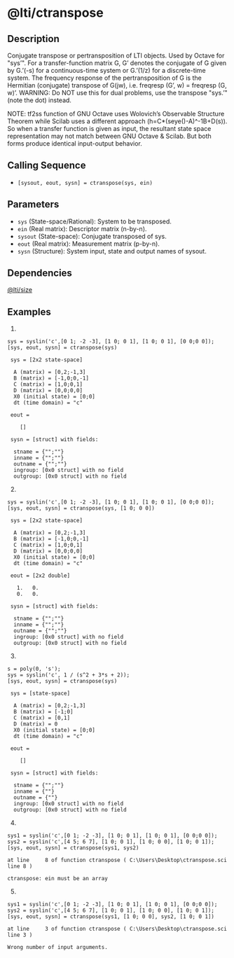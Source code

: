 # @lti/ctranspose

## Description
Conjugate transpose or pertransposition of LTI objects. Used by Octave for "sys’". For a transfer-function matrix G, G’ denotes the conjugate of G given by G.’(-s) for a continuous-time system or G.’(1/z) for a discrete-time system. The frequency response of the pertransposition of G is the Hermitian (conjugate) transpose of G(jw), i.e. freqresp (G’, w) = freqresp (G, w)’. WARNING: Do NOT use this for dual problems, use the transpose "sys.’" (note the dot) instead.

NOTE: tf2ss function of GNU Octave uses Wolovich’s Observable Structure Theorem while Scilab uses a different approach (h=C*(seye()-A)^-1B+D(s)). So when a transfer function is given as input, the resultant state space representation may not match between GNU Octave & Scilab. But both forms produce identical input-output behavior.

## Calling Sequence
- `[sysout, eout, sysn] = ctranspose(sys, ein)`

## Parameters
- `sys` (State-space/Rational): System to be transposed.
- `ein` (Real matrix): Descriptor matrix (n-by-n).
- `sysout` (State-space): Conjugate transposed of sys.
- `eout` (Real matrix): Measurement matrix (p-by-n).
- `sysn` (Structure): System input, state and output names of sysout.

## Dependencies
[@lti/size](https://github.com/akash-sankar/CSToolboxFunctions/tree/main/%40lti%20size)

## Examples
1.
```
sys = syslin('c',[0 1; -2 -3], [1 0; 0 1], [1 0; 0 1], [0 0;0 0]);
[sys, eout, sysn] = ctranspose(sys)
```
```
 sys = [2x2 state-space]

  A (matrix) = [0,2;-1,3]
  B (matrix) = [-1,0;0,-1]
  C (matrix) = [1,0;0,1]
  D (matrix) = [0,0;0,0]
  X0 (initial state) = [0;0]
  dt (time domain) = "c"

 eout = 

    []

 sysn = [struct] with fields:

  stname = {"";""}
  inname = {"";""}
  outname = {"";""}
  ingroup: [0x0 struct] with no field
  outgroup: [0x0 struct] with no field
```

2.
```
sys = syslin('c',[0 1; -2 -3], [1 0; 0 1], [1 0; 0 1], [0 0;0 0]);
[sys, eout, sysn] = ctranspose(sys, [1 0; 0 0])
```
```
 sys = [2x2 state-space]

  A (matrix) = [0,2;-1,3]
  B (matrix) = [-1,0;0,-1]
  C (matrix) = [1,0;0,1]
  D (matrix) = [0,0;0,0]
  X0 (initial state) = [0;0]
  dt (time domain) = "c"

 eout = [2x2 double]

   1.   0.
   0.   0.

 sysn = [struct] with fields:

  stname = {"";""}
  inname = {"";""}
  outname = {"";""}
  ingroup: [0x0 struct] with no field
  outgroup: [0x0 struct] with no field
```

3.
```
s = poly(0, 's');
sys = syslin('c', 1 / (s^2 + 3*s + 2));
[sys, eout, sysn] = ctranspose(sys)
```
```
 sys = [state-space]

  A (matrix) = [0,2;-1,3]
  B (matrix) = [-1;0]
  C (matrix) = [0,1]
  D (matrix) = 0
  X0 (initial state) = [0;0]
  dt (time domain) = "c"

 eout = 

    []

 sysn = [struct] with fields:

  stname = {"";""}
  inname = {""}
  outname = {""}
  ingroup: [0x0 struct] with no field
  outgroup: [0x0 struct] with no field
```

4.
```
sys1 = syslin('c',[0 1; -2 -3], [1 0; 0 1], [1 0; 0 1], [0 0;0 0]);
sys2 = syslin('c',[4 5; 6 7], [1 0; 0 1], [1 0; 0 0], [1 0; 0 1]);
[sys, eout, sysn] = ctranspose(sys1, sys2)
```
```
at line     8 of function ctranspose ( C:\Users\Desktop\ctranspose.sci line 8 )

ctranspose: ein must be an array
```

5.
```
sys1 = syslin('c',[0 1; -2 -3], [1 0; 0 1], [1 0; 0 1], [0 0;0 0]);
sys2 = syslin('c',[4 5; 6 7], [1 0; 0 1], [1 0; 0 0], [1 0; 0 1]);
[sys, eout, sysn] = ctranspose(sys1, [1 0; 0 0], sys2, [1 0; 0 1])
```
```
at line     3 of function ctranspose ( C:\Users\Desktop\ctranspose.sci line 3 )

Wrong number of input arguments.
```
